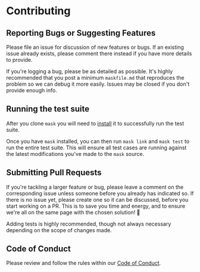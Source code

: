 # Contributing





## Reporting Bugs or Suggesting Features

Please file an issue for discussion of new features or bugs. If an existing issue already exists, please comment there instead if you have more details to provide.

If you're logging a bug, please be as detailed as possible. It's highly recommended that you post a minimum `maskfile.md` that reproduces the problem so we can debug it more easily. Issues may be closed if you don't provide enough info.





## Running the test suite

After you clone `mask` you will need to [install](https://github.com/jacobdeichert/mask#installation) it to successfully run the test suite.

Once you have `mask` installed, you can then run `mask link` and `mask test` to run the entire test suite. This will ensure all test cases are running against the latest modifications you've made to the `mask` source.





## Submitting Pull Requests

If you're tackling a larger feature or bug, please leave a comment on the corresponding issue unless someone before you already has indicated so. If there is no issue yet, please create one so it can be discussed, before you start working on a PR. This is to save you time and energy, and to ensure we're all on the same page with the chosen solution! 🙂

Adding tests is highly recommended, though not always necessary depending on the scope of changes made.





## Code of Conduct

Please review and follow the rules within our [Code of Conduct](CODE_OF_CONDUCT.md).
